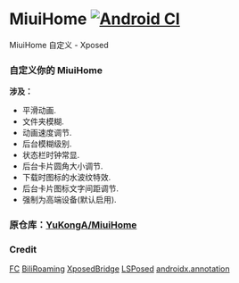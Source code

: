 # MiuiHome  [![Android CI](https://github.com/1767523953/MiuiHome/actions/workflows/main.yml/badge.svg)](https://github.com/1767523953/MiuiHome/actions/workflows/main.yml)

 MiuiHome 自定义 - Xposed
 
### 自定义你的 MiuiHome

 __涉及：__

- 平滑动画.
- 文件夹模糊.
- 动画速度调节.
- 后台模糊级别.
- 状态栏时钟常显.
- 后台卡片圆角大小调节.
- 下载时图标的水波纹特效.
- 后台卡片图标文字间距调节.
- 强制为高端设备(默认启用).

### 原仓库：[YuKongA/MiuiHome](https://github.com/YuKongA/MiuiHome)

### Credit
[FC](https://github.com/ejiaogl/FuckCoolapk)
[BiliRoaming](https://github.com/yujincheng08/BiliRoaming/blob/master/LICENSE)
[XposedBridge](https://github.com/rovo89/XposedBridge)
[LSPosed](https://github.com/LSPosed/LSPosed)
[androidx.annotation](https://android.googlesource.com/platform/frameworks/support/+/androidx-master-dev/annotation/annotation/)
